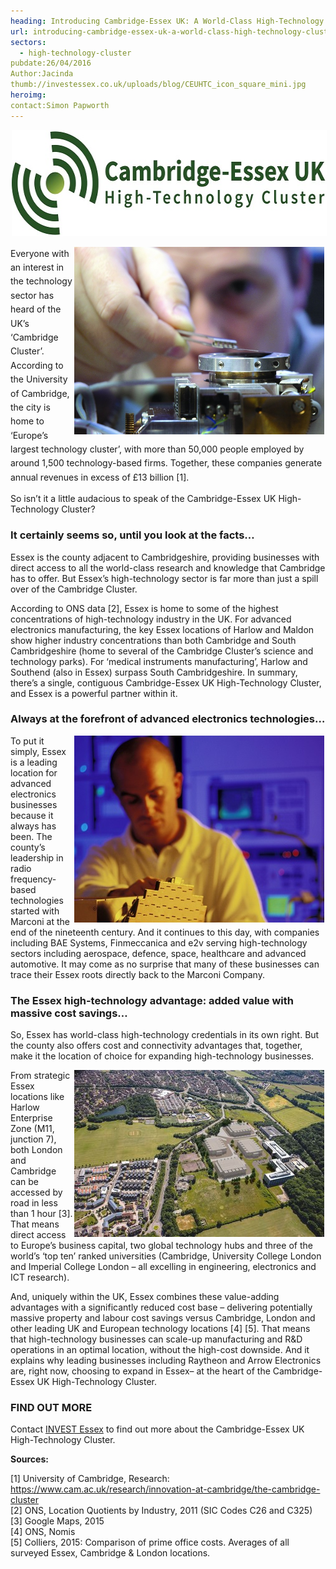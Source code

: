 ```yaml
---
heading: Introducing Cambridge-Essex UK: A World-Class High-Technology Cluster
url: introducing-cambridge-essex-uk-a-world-class-high-technology-cluster
sectors:
  - high-technology-cluster 
pubdate:26/04/2016
Author:Jacinda
thumb://investessex.co.uk/uploads/blog/CEUHTC_icon_square_mini.jpg
heroimg:
contact:Simon Papworth
---
```

<p><img alt='Cambridge-Essex UK high technology cluster ' src='../uploads/blog/CEUHTC_icon_landscape_600.jpg' style='width: 600px; height: 170px; margin-left: 2px; margin-right: 2px;'/></p><p><span style='line-height: 1.6;'><img alt='Advanced electronics manufacturing in Essex' src='../uploads/blog/e2v_people_at_work_700.jpg' style='width: 400px; height: 300px; margin-left: 2px; margin-right: 2px; float: right;'/>Everyone with an interest in the technology sector has heard of the UK’s ‘Cambridge Cluster’. According to the University of Cambridge, the city is home to ‘Europe’s largest technology cluster’, with more than 50,000 people employed by around 1,500 technology-based firms. Together, these companies generate annual revenues in excess of £13 billion [1].</span></p><p>So isn’t it a little audacious to speak of the Cambridge-Essex UK High-Technology Cluster?</p><h3>It certainly seems so, until you look at the facts…</h3><p>Essex is the county adjacent to Cambridgeshire, providing businesses with direct access to all the world-class research and knowledge that Cambridge has to offer. But Essex’s high-technology sector is far more than just a spill over of the Cambridge Cluster.</p><p>According to ONS data [2], Essex is home to some of the highest concentrations of high-technology industry in the UK. For advanced electronics manufacturing, the key Essex locations of Harlow and Maldon show higher industry concentrations than both Cambridge and South Cambridgeshire (home to several of the Cambridge Cluster’s science and technology parks). For ‘medical instruments manufacturing’, Harlow and Southend (also in Essex) surpass South Cambridgeshire. In summary, there’s a single, contiguous Cambridge-Essex UK High-Technology Cluster, and Essex is a powerful partner within it.</p><h3>Always at the forefront of advanced electronics technologies…</h3><p><img alt='Selex radar' src='../uploads/blog/Selex_GRIFO-Radar_400.jpg' style='width: 400px; height: 299px; margin-left: 2px; margin-right: 2px; float: right;'/>To put it simply, Essex is a leading location for advanced electronics businesses because it always has been. The county’s leadership in radio frequency-based technologies started with Marconi at the end of the nineteenth century. And it continues to this day, with companies including BAE Systems, Finmeccanica and e2v serving high-technology sectors including aerospace, defence, space, healthcare and advanced automotive. It may come as no surprise that many of these businesses can trace their Essex roots directly back to the Marconi Company.</p><h3>The Essex high-technology advantage: added value with massive cost savings…</h3><p>So, Essex has world-class high-technology credentials in its own right. But the county also offers cost and connectivity advantages that, together, make it the location of choice for expanding high-technology businesses.</p><p><img alt='Harlow Enterprise Zone' src='../uploads/blog/Harlow_ez_400.jpg' style='width: 400px; height: 267px; margin-left: 2px; margin-right: 2px; float: right;'/>From strategic Essex locations like Harlow Enterprise Zone (M11, junction 7), both London and Cambridge can be accessed by road in less than 1 hour [3]. That means direct access to Europe’s business capital, two global technology hubs and three of the world’s ‘top ten’ ranked universities (Cambridge, University College London and Imperial College London – all excelling in engineering, electronics and ICT research).</p><p>And, uniquely within the UK, Essex combines these value-adding advantages with a significantly reduced cost base – delivering potentially massive property and labour cost savings versus Cambridge, London and other leading UK and European technology locations [4] [5]. That means that high-technology businesses can scale-up manufacturing and R&amp;D operations in an optimal location, without the high-cost downside. And it explains why leading businesses including Raytheon and Arrow Electronics are, right now, choosing to expand in Essex– at the heart of the Cambridge-Essex UK High-Technology Cluster.</p><h3>FIND OUT MORE</h3><p>Contact <a href='http://www.investessex.co.uk/' target='_blank'>INVEST Essex</a> to find out more about the Cambridge-Essex UK High-Technology Cluster.</p><p><strong>Sources:</strong></p><p>[1] University of Cambridge, Research: <a href='https://www.cam.ac.uk/research/innovation-at-cambridge/the-cambridge-cluster' target='_blank'>https://www.cam.ac.uk/research/innovation-at-cambridge/the-cambridge-cluster</a><br/>[2] ONS, Location Quotients by Industry, 2011 (SIC Codes C26 and C325)<br/>[3] Google Maps, 2015<br/>[4] ONS, Nomis<br/>[5] Colliers, 2015: Comparison of prime office costs. Averages of all surveyed Essex, Cambridge &amp; London locations.</p>